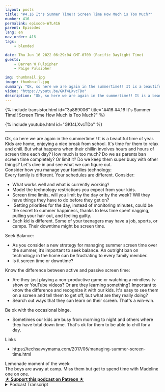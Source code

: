 ```yaml
---
layout: posts
title: "#4.16 It's Summer Time!! Screen Time How Much is Too Much?"
number: 416
permalink: episode-WTL416
parent: Episodes
lang: en
nav_order: 416
tags:
    - blended

date: Thu Jun 16 2022 06:29:04 GMT-0700 (Pacific Daylight Time)
guests:
    - Darren W Pulsipher
    - Paige Pulsipher

img: thumbnail.jpg
image: thumbnail.jpg
summary: "Ok, so here we are again in the summertime!! It is a beautiful time of year. Kids are home, enjoying a nice break from school. It's time for them to relax and chill. But what happens when their chillin involves hours and hours of screen time each day? How much is too much? Do we as parents ban screen time completely? Or limit it? Do we keep them super busy with other things? Let's dive in and see what we can figure out."
video: "https://youtu.be/GKf4LXvcTDo"
description: "Ok, so here we are again in the summertime!! It is a beautiful time of year. Kids are home, enjoying a nice break from school. It's time for them to relax and chill. But what happens when their chillin involves hours and hours of screen time each day? How much is too much? Do we as parents ban screen time completely? Or limit it? Do we keep them super busy with other things? Let's dive in and see what we can figure out."
---
```


<div>
{% include transistor.html id="3a889006" title="#416 #4.16 It's Summer Time!! Screen Time How Much is Too Much?" %}

{% include youtube.html id="GKf4LXvcTDo" %}
</div>

---

<html><head></head><body><div>Ok, so here we are again in the summertime!! It is a beautiful time of year. Kids are home, enjoying a nice break from school. It's time for them to relax and chill. But what happens when their chillin involves hours and hours of screen time each day? How much is too much? Do we as parents ban screen time completely? Or limit it? Do we keep them super busy with other things? Let's dive in and see what we can figure out.</div><div>Consider how you manage your families technology:</div><div>Every family is different. Your schedules are different. Consider:</div><ul><li>What works well and what is currently working?</li><li>Model the technology restrictions you expect from your kids.</li><li>Screen time limits, will you limit by the day or by the week? Will they have things they have to do before they get on?&nbsp;</li><li>&nbsp;Setting priorities for the day, instead of monitoring minutes, could be the secret to summer happiness, thanks to less time spent nagging, pulling your hair out, and feeling guilty.</li><li>Each kid is different. Some of your teenagers may have a job, sports, or camps. Their downtime might be screen time.&nbsp;</li></ul><div>Seek Balance:</div><ul><li>As you consider a new strategy for managing summer screen time over the summer, it’s important to seek balance. An outright ban on technology in the home can be frustrating to every family member.</li><li>Is it screen time or downtime?</li></ul><div>Know the difference between active and passive screen time:</div><ul><li>Are they just playing a non-productive game or watching a mindless tv show or YouTube videos? Or are they learning something? Important to know the difference and recognize it with our kids. It's easy to see them on a screen and tell them to get off, but what are they really doing?</li><li>Search out ways that they can learn on their screen. That's a win-win.&nbsp;</li></ul><div>Be ok with the occasional binge.&nbsp;</div><ul><li>Sometimes our kids are busy from morning to night and others where they have total down time. That's ok for them to be able to chill for a day.&nbsp;</li></ul><div>Links</div><ul><li>https://techsavvymama.com/2017/05/managing-summer-screen-time.html</li></ul><div>Lemonade moment of the week:</div><div>The boys are away at camp. Miss them but get to spend time with Madeline one on one.</div>
<strong>
  <a href="https://www.patreon.com/wheresthelemonade" target="_donate" rel="payment" title="★ Support this podcast on Patreon ★">★ Support this podcast on Patreon ★</a>
</strong></body></html>

<details>
<summary> Podcast Transcript </summary>

<p></p>

</details>
